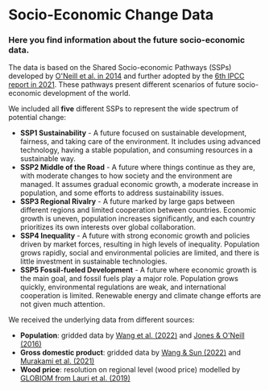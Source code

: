 # Socio-Economic Change Data
### Here you find information about the future socio-economic data. 
The data is based on the Shared Socio-economic Pathways (SSPs) developed by [O'Neill et al. in 2014](https://link.springer.com/article/10.1007/s10584-013-0905-2adopted) and further adopted by the [6th IPCC report in 2021](https://www.ipcc.ch/assessment-report/ar6/). These pathways present different scenarios of future socio-economic development of the world.

We included all **five** different SSPs to represent the wide spectrum of potential change:
+ **SSP1 Sustainability** - A future focused on sustainable development, fairness, and taking care of the environment. It includes using advanced technology, having a stable population, and consuming resources in a sustainable way.
+ **SSP2 Middle of the Road** - A future where things continue as they are, with moderate changes to how society and the environment are managed. It assumes gradual economic growth, a moderate increase in population, and some efforts to address sustainability issues.
+ **SSP3 Regional Rivalry** - A future marked by large gaps between different regions and limited cooperation between countries. Economic growth is uneven, population increases significantly, and each country prioritizes its own interests over global collaboration.
+ **SSP4 Inequality** - A future with strong economic growth and policies driven by market forces, resulting in high levels of inequality. Population grows rapidly, social and environmental policies are limited, and there is little investment in sustainable technologies.
+ **SSP5 Fossil-fueled Development** - A future where economic growth is the main goal, and fossil fuels play a major role. Population grows quickly, environmental regulations are weak, and international cooperation is limited. Renewable energy and climate change efforts are not given much attention.

We received the underlying data from different sources:
+ **Population**: gridded data by [Wang et al. (2022)](https://www.nature.com/articles/s41597-022-01675-x) and [Jones & O'Neill (2016)](https://iopscience.iop.org/article/10.1088/1748-9326/11/8/084003/meta)
+ **Gross domestic product**: gridded data by [Wang & Sun (2022)](https://www.nature.com/articles/s41597-022-01300-x) and [Murakami et al. (2021)](https://www.frontiersin.org/articles/10.3389/fbuil.2021.760306/full)
+ **Wood price**: resolution on regional level (wood price) modelled by [GLOBIOM from Lauri et al. (2019)](https://pure.iiasa.ac.at/id/eprint/16163/)

